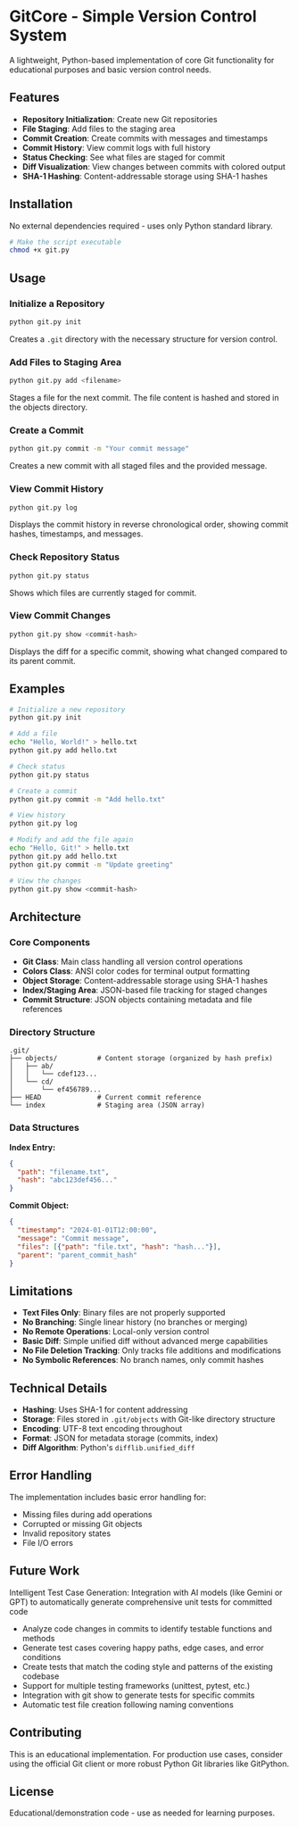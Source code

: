 # GitCore - Simple Version Control System

A lightweight, Python-based implementation of core Git functionality for educational purposes and basic version control needs.

## Features

- **Repository Initialization**: Create new Git repositories
- **File Staging**: Add files to the staging area
- **Commit Creation**: Create commits with messages and timestamps
- **Commit History**: View commit logs with full history
- **Status Checking**: See what files are staged for commit
- **Diff Visualization**: View changes between commits with colored output
- **SHA-1 Hashing**: Content-addressable storage using SHA-1 hashes

## Installation

No external dependencies required - uses only Python standard library.

```bash
# Make the script executable
chmod +x git.py
```

## Usage

### Initialize a Repository
```bash
python git.py init
```
Creates a `.git` directory with the necessary structure for version control.

### Add Files to Staging Area
```bash
python git.py add <filename>
```
Stages a file for the next commit. The file content is hashed and stored in the objects directory.

### Create a Commit
```bash
python git.py commit -m "Your commit message"
```
Creates a new commit with all staged files and the provided message.

### View Commit History
```bash
python git.py log
```
Displays the commit history in reverse chronological order, showing commit hashes, timestamps, and messages.

### Check Repository Status
```bash
python git.py status
```
Shows which files are currently staged for commit.

### View Commit Changes
```bash
python git.py show <commit-hash>
```
Displays the diff for a specific commit, showing what changed compared to its parent commit.

## Examples

```bash
# Initialize a new repository
python git.py init

# Add a file
echo "Hello, World!" > hello.txt
python git.py add hello.txt

# Check status
python git.py status

# Create a commit
python git.py commit -m "Add hello.txt"

# View history
python git.py log

# Modify and add the file again
echo "Hello, Git!" > hello.txt
python git.py add hello.txt
python git.py commit -m "Update greeting"

# View the changes
python git.py show <commit-hash>
```

## Architecture

### Core Components

- **Git Class**: Main class handling all version control operations
- **Colors Class**: ANSI color codes for terminal output formatting
- **Object Storage**: Content-addressable storage using SHA-1 hashes
- **Index/Staging Area**: JSON-based file tracking for staged changes
- **Commit Structure**: JSON objects containing metadata and file references

### Directory Structure
```
.git/
├── objects/          # Content storage (organized by hash prefix)
│   ├── ab/
│   │   └── cdef123...
│   └── cd/
│       └── ef456789...
├── HEAD              # Current commit reference
└── index             # Staging area (JSON array)
```

### Data Structures

**Index Entry:**
```json
{
  "path": "filename.txt",
  "hash": "abc123def456..."
}
```

**Commit Object:**
```json
{
  "timestamp": "2024-01-01T12:00:00",
  "message": "Commit message",
  "files": [{"path": "file.txt", "hash": "hash..."}],
  "parent": "parent_commit_hash"
}
```

## Limitations

- **Text Files Only**: Binary files are not properly supported
- **No Branching**: Single linear history (no branches or merging)
- **No Remote Operations**: Local-only version control
- **Basic Diff**: Simple unified diff without advanced merge capabilities
- **No File Deletion Tracking**: Only tracks file additions and modifications
- **No Symbolic References**: No branch names, only commit hashes

## Technical Details

- **Hashing**: Uses SHA-1 for content addressing
- **Storage**: Files stored in `.git/objects` with Git-like directory structure
- **Encoding**: UTF-8 text encoding throughout
- **Format**: JSON for metadata storage (commits, index)
- **Diff Algorithm**: Python's `difflib.unified_diff`

## Error Handling

The implementation includes basic error handling for:
- Missing files during add operations
- Corrupted or missing Git objects
- Invalid repository states
- File I/O errors

## Future Work

Intelligent Test Case Generation: Integration with AI models (like Gemini or GPT) to automatically generate comprehensive unit tests for committed code
- Analyze code changes in commits to identify testable functions and methods
- Generate test cases covering happy paths, edge cases, and error conditions
- Create tests that match the coding style and patterns of the existing codebase
- Support for multiple testing frameworks (unittest, pytest, etc.)
- Integration with git show to generate tests for specific commits
- Automatic test file creation following naming conventions

## Contributing

This is an educational implementation. For production use cases, consider using the official Git client or more robust Python Git libraries like GitPython.

## License

Educational/demonstration code - use as needed for learning purposes.
